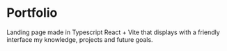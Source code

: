 # Portfolio
Landing page made in Typescript React + Vite that displays with a friendly interface my knowledge, projects and future goals.

